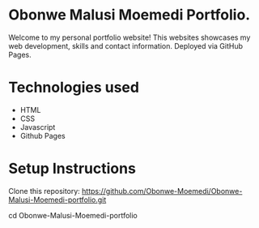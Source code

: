# Obonwe Malusi Moemedi Portfolio.

Welcome to my personal portfolio website! This websites showcases my web development, skills and contact information. Deployed via GitHub Pages.

# Technologies used
- HTML
- CSS
- Javascript
- Github Pages

# Setup Instructions

Clone this repository:
https://github.com/Obonwe-Moemedi/Obonwe-Malusi-Moemedi-portfolio.git

cd Obonwe-Malusi-Moemedi-portfolio
